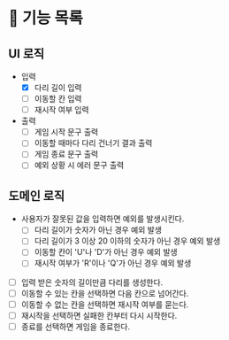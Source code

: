 # 📍 기능 목록

## UI 로직

- 입력
  - [x] 다리 길이 입력
  - [ ] 이동할 칸 입력
  - [ ] 재시작 여부 입력
- 출력
  - [ ] 게임 시작 문구 출력
  - [ ] 이동할 때마다 다리 건너기 결과 출력
  - [ ] 게임 종료 문구 출력
  - [ ] 예외 상황 시 에러 문구 출력

## 도메인 로직

- 사용자가 잘못된 값을 입력하면 예외를 발생시킨다.
  - [ ] 다리 길이가 숫자가 아닌 경우 예외 발생
  - [ ] 다리 길이가 3 이상 20 이하의 숫자가 아닌 경우 예외 발생
  - [ ] 이동할 칸이 'U'나 'D'가 아닌 경우 예외 발생
  - [ ] 재시작 여부가 'R'이나 'Q'가 아닌 경우 예외 발생
- [ ] 입력 받은 숫자의 길이만큼 다리를 생성한다.
- [ ] 이동할 수 있는 칸을 선택하면 다음 칸으로 넘어간다.
- [ ] 이동할 수 없는 칸을 선택하면 재시작 여부를 묻는다.
- [ ] 재시작을 선택하면 실패한 칸부터 다시 시작한다.
- [ ] 종료를 선택하면 게임을 종료한다.
